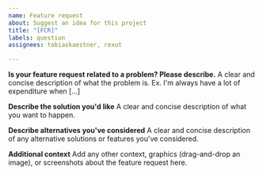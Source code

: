 ```yaml
---
name: Feature request
about: Suggest an idea for this project
title: "[FCR]"
labels: question
assignees: tobiaskaestner, rexut

---
```


**Is your feature request related to a problem? Please describe.**
A clear and concise description of what the problem is. Ex. I'm always have a lot of expenditure when [...]

**Describe the solution you'd like**
A clear and concise description of what you want to happen.

**Describe alternatives you've considered**
A clear and concise description of any alternative solutions or features you've considered.

**Additional context**
Add any other context, graphics (drag-and-drop an image), or screenshots about the feature request here.
